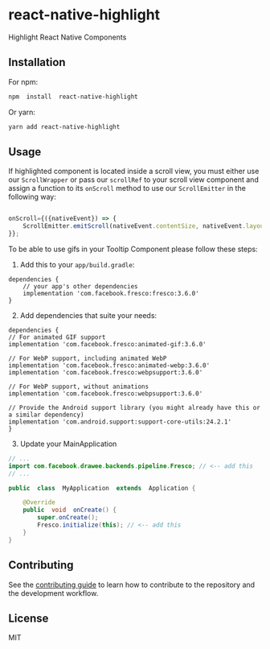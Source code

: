 
# react-native-highlight

  

Highlight React Native Components

  

## Installation

  
For npm:
```sh
npm  install  react-native-highlight
```

Or yarn:
```sh
yarn add react-native-highlight
```

  

## Usage

  

If highlighted component is located inside a scroll view, you must either use our `ScrollWrapper` or pass our `scrollRef` to your scroll view component and assign a function to its `onScroll` method to use our `ScrollEmitter` in the following way:

```js

onScroll={({nativeEvent}) => {
	ScrollEmitter.emitScroll(nativeEvent.contentSize, nativeEvent.layoutMeasurement, nativeEvent.contentOffset);
}};

```

  

To be able to use gifs in your Tooltip Component please follow these steps:

1. Add this to your `app/build.gradle`:

```
dependencies {
	// your app's other dependencies
	implementation 'com.facebook.fresco:fresco:3.6.0'
}
```

2. Add dependencies that suite your needs:

```
dependencies {
// For animated GIF support
implementation 'com.facebook.fresco:animated-gif:3.6.0'

// For WebP support, including animated WebP
implementation 'com.facebook.fresco:animated-webp:3.6.0'
implementation 'com.facebook.fresco:webpsupport:3.6.0'

// For WebP support, without animations
implementation 'com.facebook.fresco:webpsupport:3.6.0'

// Provide the Android support library (you might already have this or a similar dependency)
implementation 'com.android.support:support-core-utils:24.2.1'
}
```

3. Update your MainApplication

```java
// ...
import com.facebook.drawee.backends.pipeline.Fresco; // <-- add this
// ...

public  class  MyApplication  extends  Application {

	@Override
	public  void  onCreate() {
		super.onCreate();
		Fresco.initialize(this); // <-- add this
	}
}
```

  

## Contributing

  

See the [contributing guide](CONTRIBUTING.md) to learn how to contribute to the repository and the development workflow.

  

## License

  

MIT